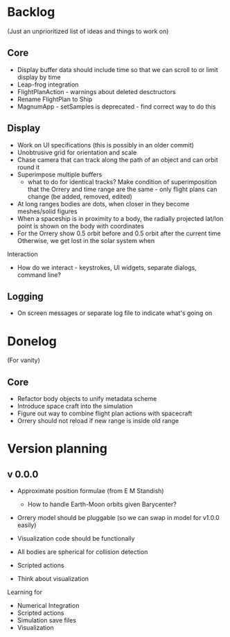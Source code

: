 Backlog
=======
(Just an unprioritized list of ideas and things to work on)

Core
----
* Display buffer data should include time so that we can scroll to or limit display by time
* Leap-frog integration
* FlightPlanAction - warnings about deleted desctructors
* Rename FlightPlan to Ship
* MagnumApp - setSamples is deprecated - find correct way to do this

Display
-------
* Work on UI specifications (this is possibly in an older commit)
* Unobtrusive grid for orientation and scale
* Chase camera that can track along the path of an object and can orbit round it
* Superimpose multiple buffers
  - what to do for identical tracks? Make condition of superimposition that the
    Orrery and time range are the same - only flight plans can change (be added,
    removed, edited)
* At long ranges bodies are dots, when closer in they become meshes/solid figures
* When a spaceship is in proximity to a body, the radially projected lat/lon 
  point is shown on the body with coordinates
* For the Orrery show 0.5 orbit before and 0.5 orbit after the current time
  Otherwise, we get lost in the solar system when 

Interaction
* How do we interact - keystrokes, UI widgets, separate dialogs, command line?

Logging
-------
* On screen messages or separate log file to indicate what's going on 



Donelog
=======
(For vanity)

Core
----
* Refactor body objects to unify metadata scheme
* Introduce space craft into the simulation
* Figure out way to combine flight plan actions with spacecraft
* Orrery should not reload if new range is inside old range


Version planning
================

v 0.0.0
-------
- Approximate position formulae (from E M Standish)
	- How to handle Earth-Moon orbits given Barycenter?
- Orrery model should be pluggable (so we can swap in model for v1.0.0 easily)
- Visualization code should be functionally 


- All bodies are spherical for collision detection
- Scripted actions
- Think about visualization


Learning for
- Numerical Integration
- Scripted actions
- Simulation save files
- Visualization